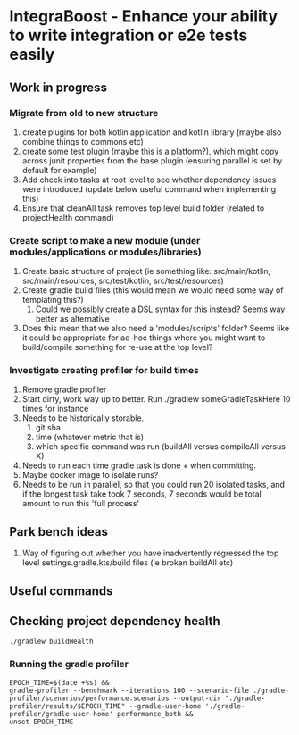 # IntegraBoost - Enhance your ability to write integration or e2e tests easily

## Work in progress

### Migrate from old to new structure
   1. create plugins for both kotlin application and kotlin library (maybe also combine things to commons etc)
   2. create some test plugin (maybe this is a platform?), which might copy across junit properties from the base plugin (ensuring parallel is set by default for example)
   3. Add check into tasks at root level to see whether dependency issues were introduced (update below useful command when implementing this)
   4. Ensure that cleanAll task removes top level build folder (related to projectHealth command)

### Create script to make a new module (under modules/applications or modules/libraries)
   1. Create basic structure of project (ie something like: src/main/kotlin, src/main/resources, src/test/kotlin, src/test/resources)
   2. Create gradle build files (this would mean we would need some way of templating this?)
      1. Could we possibly create a DSL syntax for this instead? Seems way better as alternative
   3. Does this mean that we also need a 'modules/scripts' folder? Seems like it could be appropriate for ad-hoc things
      where you might want to build/compile something for re-use at the top level?

### Investigate creating profiler for build times
   1. Remove gradle profiler
   2. Start dirty, work way up to better. Run ./gradlew someGradleTaskHere 10 times for instance
   3. Needs to be historically storable. 
      1. git sha
      2. time (whatever metric that is)
      3. which specific command was run (buildAll versus compileAll versus X)
   4. Needs to run each time gradle task is done + when committing.
   5. Maybe docker image to isolate runs?
   6. Needs to be run in parallel, so that you could run 20 isolated tasks, and if the longest task take took 7 seconds, 
      7 seconds would be total amount to run this 'full process'

## Park bench ideas

1. Way of figuring out whether you have inadvertently regressed the top level settings.gradle.kts/build files (ie broken buildAll etc)

## Useful commands

## Checking project dependency health

```
./gradlew buildHealth
```

### Running the gradle profiler

```
EPOCH_TIME=$(date +%s) &&
gradle-profiler --benchmark --iterations 100 --scenario-file ./gradle-profiler/scenarios/performance.scenarios --output-dir "./gradle-profiler/results/$EPOCH_TIME" --gradle-user-home './gradle-profiler/gradle-user-home' performance_both &&
unset EPOCH_TIME
```
